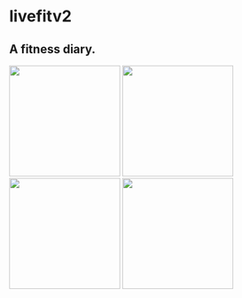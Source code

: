 # livefitv2
## A fitness diary. <br>
<img src="https://user-images.githubusercontent.com/67814164/199608703-93226f56-119e-4543-a01f-f9e0ba6f5ad1.png" width="200">
<img src="https://user-images.githubusercontent.com/67814164/199608714-aa0fa627-0e38-4a26-b062-90005bc11bc8.png" width="200">
<img src="https://user-images.githubusercontent.com/67814164/199608716-416f0430-999a-4e98-ab31-7244c0ddae15.png" width="200">
<img src="https://user-images.githubusercontent.com/67814164/199608720-fec590e0-1711-4d28-be12-dd3a71a5b1c5.png" width="200">
